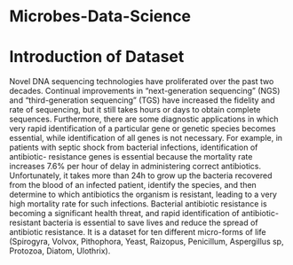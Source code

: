 # Microbes-Data-Science
# Introduction of Dataset
Novel DNA sequencing technologies have proliferated over the past two decades. Continual
improvements in “next-generation sequencing” (NGS) and “third-generation sequencing” (TGS) have
increased the fidelity and rate of sequencing, but it still takes hours or days to obtain complete
sequences. Furthermore, there are some diagnostic applications in which very rapid identification of a
particular gene or genetic species becomes essential, while identification of all genes is not necessary.
For example, in patients with septic shock from bacterial infections, identification of antibiotic-
resistance genes is essential because the mortality rate increases 7.6% per hour of delay in
administering correct antibiotics. Unfortunately, it takes more than 24h to grow up the bacteria
recovered from the blood of an infected patient, identify the species, and then determine to which
antibiotics the organism is resistant, leading to a very high mortality rate for such infections. Bacterial
antibiotic resistance is becoming a significant health threat, and rapid identification of antibiotic-
resistant bacteria is essential to save lives and reduce the spread of antibiotic resistance. It is a dataset
for ten different micro-forms of life (Spirogyra, Volvox, Pithophora, Yeast, Raizopus, Penicillum,
Aspergillus sp, Protozoa, Diatom, Ulothrix).

